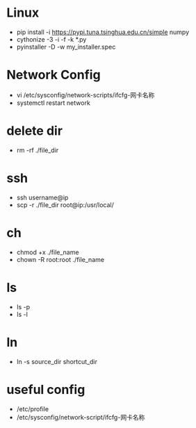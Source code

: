 #  Linux
- pip install -i https://pypi.tuna.tsinghua.edu.cn/simple numpy
- cythonize -3 -i -f -k *.py
- pyinstaller -D -w my_installer.spec
# Network Config
- vi /etc/sysconfig/network-scripts/ifcfg-网卡名称
- systemctl restart network
# delete dir
- rm -rf ./file_dir
# ssh
- ssh username@ip
- scp -r ./file_dir root@ip:/usr/local/
# ch
- chmod +x ./file_name
- chown -R root:root ./file_name
# ls
- ls -p
- ls -l
# ln
- ln -s source_dir shortcut_dir
# useful config
- /etc/profile
- /etc/sysconfig/network-script/ifcfg-网卡名称
